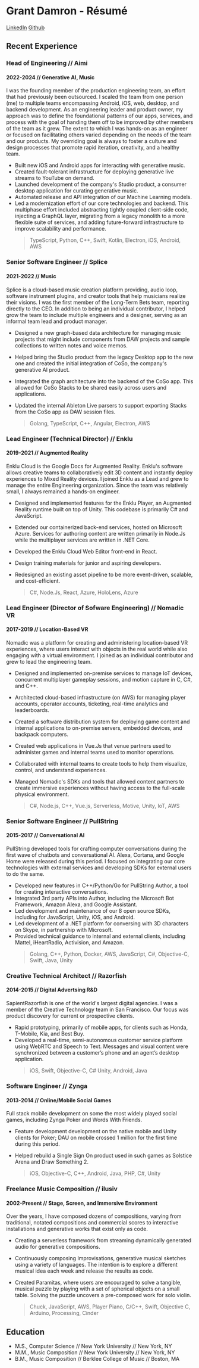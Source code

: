 # Grant Damron - Résumé

[LinkedIn](https://linkedin.com/in/grantdamron) [Github](https://github.com/gdamron)

## Recent Experience

### Head of Engineering <span class="light">//</span> <span class="accent">Aimi</span>

#### 2022-2024 <span class="light">//</span> Generative AI, Music

I was the founding member of the production engineering team, an effort that had
previously been outsourced. I scaled the team from one person (me) to multiple
teams encompassing Android, iOS, web, desktop, and backend development. As an
engineering leader and product owner, my approach was to define the foundational
patterns of our apps, services, and process with the goal of handing them off to
be improved by other members of the team as it grew. The extent to which I was
hands-on as an engineer or focused on facilitating others varied depending on
the needs of the team and our products. My overriding goal is always to foster a
culture and design processes that promote rapid iteration, creativity, and a
healthy team.

- Built new iOS and Android apps for interacting with generative music.
- Created fault-tolerant infrastructure for deploying generative live streams to
  YouTube on demand.
- Launched development of the company's Studio product, a consumer desktop
  application for curating generative music.
- Automated release and API integration of our Machine Learning models.
- Led a modernization effort of our core technologies and backend. This
  multiphase effort included abstracting tightly coupled client-side code,
  injecting a GraphQL layer, migrating from a legacy monolith to a more flexible
  suite of services, and adding future-forward infrastructure to improve
  scalability and performance.
  > TypeScript, Python, C++, Swift, Kotlin, Electron, iOS, Android, AWS

### Senior Software Engineer <span class="light">//</span> <span class="accent">Splice</span>

#### 2021-2022 <span class="light">//</span> Music

Splice is a cloud-based music creation platform providing, audio loop, software
instrument plugins, and creator tools that help musicians realize their visions.
I was the first member of the Long-Term Bets team, reporting directly to the
CEO. In addition to being an individual contributor, I helped grow the team to
include multiple engineers and a designer, serving as an informal team lead and
product manager.

- Designed a new graph-based data architecture for managing music projects that
  might include components from DAW projects and sample collections to written
  notes and voice memos.
- Helped bring the Studio product from the legacy Desktop app to the new one and
  created the initial integration of CoSo, the company's generative AI product.
- Integrated the graph architecture into the backend of the CoSo app. This
  allowed for CoSo Stacks to be shared easily across users and applications.
- Updated the internal Ableton Live parsers to support exporting Stacks from the
  CoSo app as DAW session files.

  > Golang, TypeScript, C++, Angular, Electron, AWS

### Lead Engineer (Technical Director) <span class="light">//</span> <span class="accent">Enklu</span>

#### 2019-2021 <span class="light">//</span> Augmented Reality

Enklu Cloud is the Google Docs for Augmented Reality. Enklu's software allows
creative teams to collaboratively edit 3D content and instantly deploy
experiences to Mixed Reality devices. I joined Enklu as a Lead and grew to
manage the entire Engineering organization. Since the team was relatively small,
I always remained a hands-on engineer.

- Designed and implemented features for the Enklu Player, an Augmented Reality
  runtime built on top of Unity. This codebase is primarily C# and JavaScript.
- Extended our containerized back-end services, hosted on Microsoft Azure.
  Services for authoring content are written primarily in Node.Js while the
  multiplayer services are written in .NET Core.
- Developed the Enklu Cloud Web Editor front-end in React.
- Design training materials for junior and aspiring developers.
- Redesigned an existing asset pipeline to be more event-driven, scalable, and
  cost-efficient.

  > C#, Node.Js, React, Azure, HoloLens, Azure

### Lead Engineer (Director of Sofware Engineering) <span class="light">//</span> <span class="accent">Nomadic VR</span>

#### 2017-2019 <span class="light">//</span> Location-Based VR

Nomadic was a platform for creating and administering location-based VR
experiences, where users interact with objects in the real world while also
engaging with a virtual environment. I joined as an individual contributor and
grew to lead the engineering team.

- Designed and implemented on-premise services to manage IoT devices, concurrent
  multiplayer gameplay sessions, and motion capture in C, C#, and C++.
- Architected cloud-based infrastructure (on AWS) for managing player accounts,
  operator accounts, ticketing, real-time analytics and leaderboards.
- Created a software distribution system for deploying game content and internal
  applications to on-premise servers, embedded devices, and backpack computers.
- Created web applications in Vue.Js that venue partners used to administer games
  and internal teams used to monitor operations.
- Collaborated with internal teams to create tools to help them visualize,
  control, and understand experiences.
- Managed Nomadic's SDKs and tools that allowed content partners to create
  immersive experiences without having access to the full-scale physical
  environment.

  > C#, Node.js, C++, Vue.js, Serverless, Motive, Unity, IoT, AWS

### Senior Software Engineer <span class="light">//</span> <span class="accent">PullString</span>

#### 2015-2017 <span class="light">//</span> Conversational AI

PullString developed tools for crafting computer conversations during the first
wave of chatbots and conversational AI. Alexa, Cortana, and Google Home were
released during this period. I focused on integrating our core technologies with
external services and developing SDKs for external users to do the same.

- Developed new features in C++/Python/Go for PullString Author, a tool for
  creating interactive conversations.
- Integrated 3rd party APIs into Author, including the Microsoft Bot Framework,
  Amazon Alexa, and Google Assistant.
- Led development and maintenance of our 8 open source SDKs, including for
  JavaScript, Unity, iOS, and Android.
- Led development of a .NET platform for conversing with 3D characters on Skype,
  in partnership with Microsoft.
- Provided technical guidance to internal and external clients, including
  Mattel, iHeartRadio, Activision, and Amazon.
  > Golang, C++, Python, Docker, AWS, JavaScript, C#, Objective-C, Swift, Java, Unity

### Creative Technical Architect <span class="light">//</span> <span class="accent">Razorfish</span>

#### 2014-2015 <span class=light>//</span> Digital Advertsing R&D

SapientRazorfish is one of the world's largest digital agencies. I was a member
of the Creative Technology team in San Francisco. Our focus was product discovery
for current or prospective clients.

- Rapid prototyping, primarily of mobile apps, for clients such as Honda,
  T-Mobile, Kia, and Best Buy.
- Developed a real-time, semi-autonomous customer service platform using
  WebRTC and Speech to Text. Messages and visual content were synchronized
  between a customer’s phone and an agent’s desktop application.
  > iOS, Swift, Objective-C, C# Unity, Android, Java

### Software Engineer <span class="light">//</span> <span class="accent">Zynga</span>

#### 2013-2014 <span class="light">//</span> Online/Mobile Social Games

Full stack mobile development on some the most widely played social games,
including Zynga Poker and Words With Friends.

- Feature development development on the native mobile and Unity clients for
  Poker; DAU on mobile crossed 1 million for the first time during this period.
- Helped rebuild a Single Sign On product used in such games as Solstice Arena
  and Draw Something 2.

  > iOS, Objective-C, C++, Android, Java, PHP, C#, Unity

### Freelance Music Composition <span class="light">//</span> <span class="accent">ilusiv</span>

#### 2002-Present <span class="light">//</span> Stage, Screen, and Immersive Environment

Over the years, I have composed dozens of compositions, varying from
traditional, notated compositions and commercial scores to interactive
installations and generative works that exist only as code.

- Creating a serverless framework from streaming dynamically generated audio for
  generative compositions.
- Continuously composing Improvisations, generative musical sketches using a
  variety of languages. The intention is to explore a different musical idea
  each week and release the results as code.
- Created Paramitas, where users are encouraged to solve a tangible, musical
  puzzle by playing with a set of spherical objects on a small table. Solving
  the puzzle uncovers a pre-composed work for solo violin.

  > Chuck, JavaScript, AWS, Player Piano, C/C++, Swift, Objective C, Arduino, Processing, Cinder

## Education

- M.S., Computer Science <span class="light">//</span>
  New York University <span class="light">//</span> New York, NY
- M.M., Music Composition <span class="light">//</span>
  New York University <span class="light">//</span> New York, NY
- B.M., Music Composition <span class="light">//</span>
  Berklee College of Music <span class="light">//</span> Boston, MA

